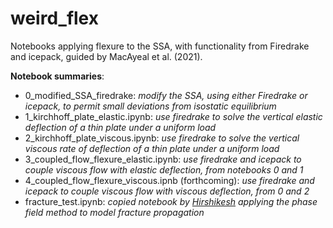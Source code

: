 # weird_flex

Notebooks applying flexure to the SSA, with functionality from Firedrake and icepack, guided by MacAyeal et al. (2021). 

**Notebook summaries**:

- 0_modified_SSA_firedrake: *modify the SSA, using either Firedrake or icepack, to permit small deviations from isostatic equilibrium*
- 1_kirchhoff_plate_elastic.ipynb: *use firedrake to solve the vertical elastic deflection of a thin plate under a uniform load*
- 2_kirchhoff_plate_viscous.ipynb: *use firedrake to solve the vertical viscous rate of deflection of a thin plate under a uniform load*
- 3_coupled_flow_flexure_elastic.ipynb: *use firedrake and icepack to couple viscous flow with elastic deflection, from notebooks 0 and 1*
- 4_coupled_flow_flexure_viscous.ipnb (forthcoming): *use firedrake and icepack to couple viscous flow with viscous deflection, from 0 and 2*
- fracture_test.ipynb: *copied notebook by [Hirshikesh](https://github.com/Hirshikesh) applying the phase field method to model fracture propagation*
